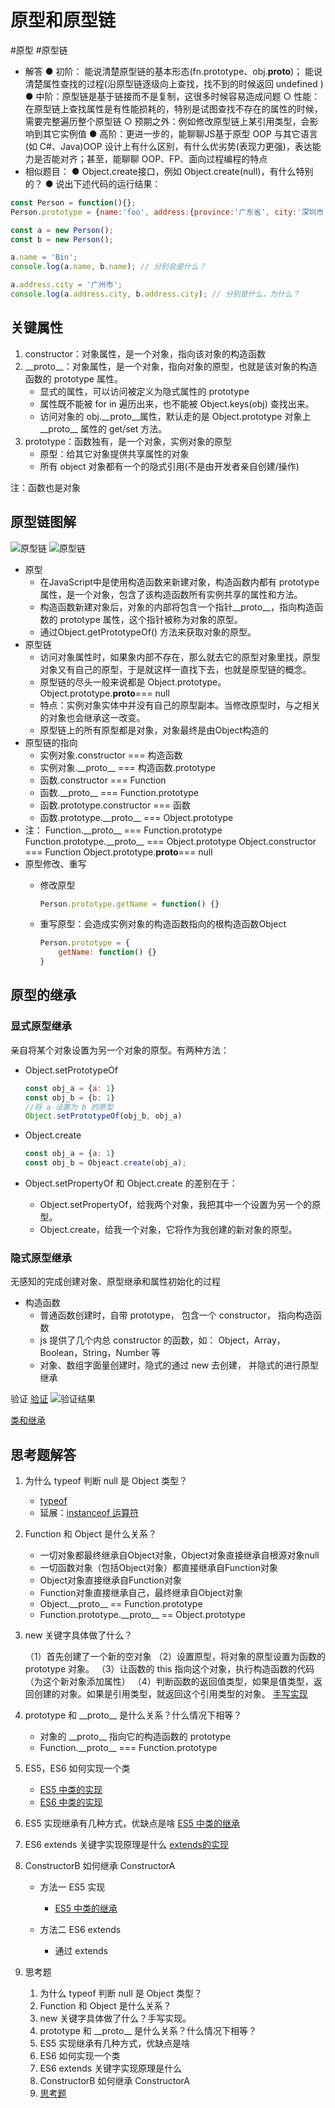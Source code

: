 # 原型和原型链

#原型
#原型链

- 解答
    ● 初阶：
        能说清楚原型链的基本形态(fn.prototype、obj.__proto__)；
        能说清楚属性查找的过程(沿原型链逐级向上查找，找不到的时候返回 undefined )
    ● 中阶：原型链是基于链接而不是复制，这很多时候容易造成问题
        ○ 性能：在原型链上查找属性是有性能损耗的，特别是试图查找不存在的属性的时候，需要完整遍历整个原型链
        ○ 预期之外：例如修改原型链上某引用类型，会影响到其它实例值
    ● 高阶：更进一步的，能聊聊JS基于原型 OOP 与其它语言(如 C#、Java)OOP 设计上有什么区别，有什么优劣势(表现力更强)，表达能力是否能对齐；甚至，能聊聊 OOP、FP、面向过程编程的特点
- 相似题目：
● Object.create接口，例如 Object.create(null)，有什么特别的？
● 说出下述代码的运行结果：

```js
const Person = function(){};
Person.prototype = {name:'foo', address:{province:'广东省', city:'深圳市' }}

const a = new Person();
const b = new Person();

a.name = 'Bin';
console.log(a.name, b.name); // 分别会是什么？

a.address.city = '广州市';
console.log(a.address.city, b.address.city); // 分别是什么，为什么？
```

## 关键属性

1. constructor：对象属性，是一个对象，指向该对象的构造函数
2. \_\_proto\_\_：对象属性，是一个对象，指向对象的原型，也就是该对象的构造函数的 prototype 属性。
    - 显式的属性，可以访问被定义为隐式属性的 prototype
    - 属性既不能被 for in 遍历出来，也不能被 Object.keys(obj) 查找出来。
    - 访问对象的 obj.\_\_proto\_\_属性，默认走的是 Object.prototype 对象上 \_\_proto\_\_ 属性的 get/set 方法。
3. prototype：函数独有，是一个对象，实例对象的原型
    - 原型：给其它对象提供共享属性的对象
    - 所有 object 对象都有一个的隐式引用(不是由开发者亲自创建/操作)

注：函数也是对象

## 原型链图解

![原型链](assets/2023-03-26-18-21-07.png)
![原型链](assets/2023-03-26-18-02-29.png)

- 原型
    - 在JavaScript中是使用构造函数来新建对象，构造函数内都有 prototype 属性，是一个对象，包含了该构造函数所有实例共享的属性和方法。
    - 构造函数新建对象后，对象的内部将包含一个指针\_\_proto\_\_，指向构造函数的 prototype 属性，这个指针被称为对象的原型。
    - 通过Object.getPrototypeOf() 方法来获取对象的原型。
- 原型链
    - 访问对象属性时，如果象内部不存在，那么就去它的原型对象里找，原型对象又有自己的原型，于是就这样一直找下去，也就是原型链的概念。
    - 原型链的尽头一般来说都是 Object.prototype。Object.prototype.__proto__=== null
    - 特点：实例对象实体中并没有自己的原型副本。当修改原型时，与之相关的对象也会继承这一改变。
    - 原型链上的所有原型都是对象，对象最终是由Object构造的
- 原型链的指向
    - 实例对象.constructor === 构造函数
    - 实例对象.\_\_proto\_\_ === 构造函数.prototype
    - 函数.constructor === Function
    - 函数.\_\_proto\_\_ === Function.prototype
    - 函数.prototype.constructor === 函数
    - 函数.prototype.\_\_proto\_\_ === Object.prototype
- 注：
    Function.\_\_proto\_\_ === Function.prototype
    Function.prototype.\_\_proto\_\_ === Object.prototype
    Object.constructor === Function
    Object.prototype.__proto__=== null
- 原型修改、重写
    - 修改原型

        ```js
        Person.prototype.getName = function() {}
        ```

    - 重写原型：会造成实例对象的构造函数指向的根构造函数Object

        ```js
        Person.prototype = {
            getName: function() {}
        }

## 原型的继承

### 显式原型继承

亲自将某个对象设置为另一个对象的原型。有两种方法：

- Object.setPrototypeOf

    ```js
    const obj_a = {a: 1}
    const obj_b = {b: 1}
    //将 a 设置为 b 的原型
    Object.setPrototypeOf(obj_b, obj_a) 
    ```

- Object.create

    ```js
    const obj_a = {a: 1}
    const obj_b = Objeact.create(obj_a);
    ```

- Object.setPropertyOf 和 Object.create 的差别在于：
    - Object.setPropertyOf，给我两个对象，我把其中一个设置为另一个的原型。
    - Object.create，给我一个对象，它将作为我创建的新对象的原型。

### 隐式原型继承

无感知的完成创建对象、原型继承和属性初始化的过程

- 构造函数
    - 普通函数创建时，自带 prototype， 包含一个 constructor， 指向构造函数
    - js 提供了几个内总 constructor 的函数，如： Object，Array，Boolean，String，Number 等
    - 对象、数组字面量创建时，隐式的通过 new 去创建， 并隐式的进行原型继承

验证
[验证](./原型链的验证.js)
![验证结果](assets/2023-03-26-18-57-21.png)

[类和继承](./类和继承.md)

## 思考题解答

1. 为什么 typeof 判断 null 是 Object 类型？
    - [typeof](./typeof.md)
    - 延展：[instanceof 运算符](./instanceof.md)

2. Function 和 Object 是什么关系？
    - 一切对象都最终继承自Object对象，Object对象直接继承自根源对象null
    - 一切函数对象（包括Object对象）都直接继承自Function对象
    - Object对象直接继承自Function对象
    - Function对象直接继承自己，最终继承自Object对象
    - Object.\_\_proto\_\_ == Function.prototype
    - Function.prototype.\_\_proto\_\_ == Object.prototype

3. new 关键字具体做了什么？

    （1）首先创建了一个新的空对象
    （2）设置原型，将对象的原型设置为函数的 prototype 对象。
    （3）让函数的 this 指向这个对象，执行构造函数的代码（为这个新对象添加属性）
    （4）判断函数的返回值类型，如果是值类型，返回创建的对象。如果是引用类型，就返回这个引用类型的对象。
    [手写实现](new-eg.js)

4. prototype 和 \_\_proto\_\_ 是什么关系？什么情况下相等？

    - 对象的 \_\_proto\_\_ 指向它的构造函数的 prototype
    - Function.\_\_proto\_\_ === Function.prototype

5. ES5，ES6 如何实现一个类

    - [ES5 中类的实现](类的实现es5.js)
    - [ES6 中类的实现](类的实现es6.js)

6. ES5 实现继承有几种方式，优缺点是啥
    [ES5 中类的继承](类和继承.md)

7. ES6 extends 关键字实现原理是什么
    [extends的实现](./class-es6-babel.js)

8. ConstructorB 如何继承 ConstructorA

    - 方法一 ES5 实现
        - [ES5 中类的继承](类和继承.md)

    - 方法二 ES6 extends
        - 通过 extends

9. 思考题
   1. 为什么 typeof 判断 null 是 Object 类型？
   2. Function 和 Object 是什么关系？
   3. new 关键字具体做了什么？手写实现。
   4. prototype 和 \_\_proto\_\_ 是什么关系？什么情况下相等？
   5. ES5 实现继承有几种方式，优缺点是啥
   6. ES6 如何实现一个类
   7. ES6 extends 关键字实现原理是什么
   8. ConstructorB 如何继承 ConstructorA
   9. [思考题](prototype-q.html)
